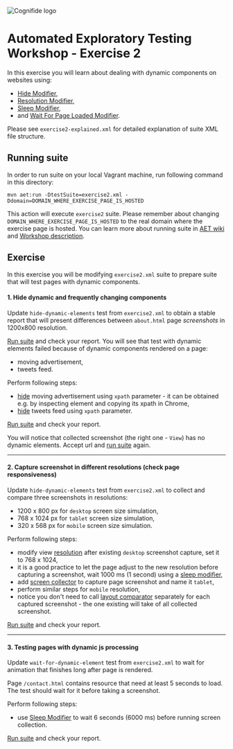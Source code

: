 ![Cognifide logo](http://cognifide.github.io/images/cognifide-logo.png)

# Automated Exploratory Testing Workshop - Exercise 2

In this exercise you will learn about dealing with dynamic components on websites using:

* [Hide Modifier](https://github.com/Cognifide/aet/wiki/HideModifier),
* [Resolution Modifier](https://github.com/Cognifide/aet/wiki/ResolutionModifier),
* [Sleep Modifier](https://github.com/Cognifide/aet/wiki/SleepModifier),
* and [Wait For Page Loaded Modifier](https://github.com/Cognifide/aet/wiki/WaitForPageLoadedModifier).

Please see `exercise2-explained.xml` for detailed explanation of suite XML file structure.

## Running suite
In order to run suite on your local Vagrant machine, run following command in this directory:

`mvn aet:run -DtestSuite=exercise2.xml -Ddomain=DOMAIN_WHERE_EXERCISE_PAGE_IS_HOSTED`

This action will execute `exercise2` suite. 
Please remember about changing `DOMAIN_WHERE_EXERCISE_PAGE_IS_HOSTED` to the real domain where the exercise page is hosted.
You can learn more about running suite in [AET wiki](https://github.com/Cognifide/aet/wiki/RunningSuite) and [Workshop description](../#running-suite).

## Exercise
In this exercise you will be modifying `exercise2.xml` suite to prepare suite that will test pages with dynamic components.

#### 1. Hide dynamic and frequently changing components
Update `hide-dynamic-elements` test from `exercise2.xml` to obtain a stable report that will present differences between `about.html` page *screenshots* in 1200x800 resolution.

[Run suite](#running-suite) and check your report. You will see that test with dynamic elements failed because of dynamic components rendered on a page:

* moving advertisement,
* tweets feed.

Perform following steps:
   * [hide](https://github.com/Cognifide/aet/wiki/HideModifier) moving advertisement using `xpath` parameter - it can be obtained e.g. by inspecting element and copying its xpath in Chrome,
   * [hide](https://github.com/Cognifide/aet/wiki/HideModifier) tweets feed using `xpath` parameter.

[Run suite](#running-suite) and check your report.

You will notice that collected screenshot (the right one - `View`) has no dynamic elements. Accept url and [run suite](#running-suite) again.

------

#### 2. Capture screenshot in different resolutions (check page responsiveness)
Update `hide-dynamic-elements` test from `exercise2.xml` to collect and compare three screenshots in resolutions:

* 1200 x 800 px for `desktop` screen size simulation,
* 768 x 1024 px for `tablet` screen size simulation,
* 320 x 568 px for `mobile` screen size simulation.

Perform following steps:
   * modify view [resolution](https://github.com/Cognifide/aet/wiki/ResolutionModifier) after existing `desktop` screenshot capture, set it to 768 x 1024,
   * it is a good practice to let the page adjust to the new resolution before capturing a screenshot, wait 1000 ms (1 second) using a [sleep modifier](https://github.com/Cognifide/aet/wiki/SleepModifier),
   * add [screen collector](https://github.com/Cognifide/aet/wiki/ScreenCollector) to capture page screenshot and name it `tablet`,
   * perform similar steps for `mobile` resolution,
   * notice you don't need to call [layout comparator](https://github.com/Cognifide/aet/wiki/LayoutComparator) separately for each captured screenshot - the one existing will take of all collected screenshot.
   
[Run suite](#running-suite) and check your report.

------

#### 3. Testing pages with dynamic js processing
Update `wait-for-dynamic-element` test from `exercise2.xml` to wait for animation that finishes long after page is rendered.

Page `/contact.html` contains resource that need at least 5 seconds to load. The test should wait for it before taking a screenshot.

Perform following steps:
   * use [Sleep Modifier](https://github.com/Cognifide/aet/wiki/SleepModifier) to wait 6 seconds (6000 ms) before running screen collection.
   
[Run suite](#running-suite) and check your report.